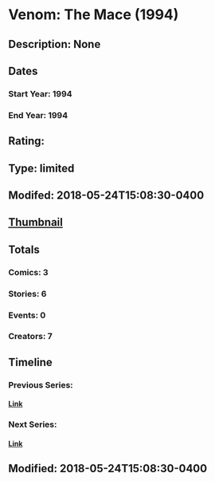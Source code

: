 # Venom: The Mace (1994)
## Description: None
## Dates
### Start Year: 1994
### End Year: 1994
## Rating: 
## Type: limited
## Modifed: 2018-05-24T15:08:30-0400
## [Thumbnail](http://i.annihil.us/u/prod/marvel/i/mg/c/e0/5a8c59ec7da55.jpg)
## Totals
### Comics: 3
### Stories: 6
### Events: 0
### Creators: 7
## Timeline
### Previous Series: 
#### [Link]()
### Next Series: 
#### [Link]()
## Modified: 2018-05-24T15:08:30-0400
